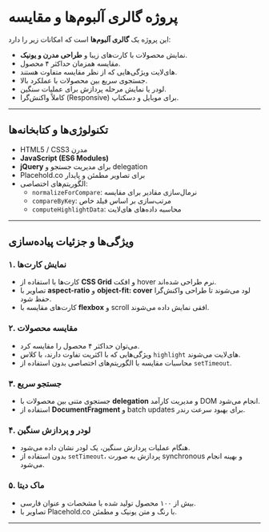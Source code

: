 # پروژه گالری آلبوم‌ها و مقایسه

این پروژه یک **گالری آلبوم‌ها** است که امکانات زیر را دارد:

- نمایش محصولات با کارت‌های زیبا و **طراحی مدرن و یونیک**.
- مقایسه همزمان حداکثر ۴ محصول.
- های‌لایت ویژگی‌هایی که از نظر مقایسه متفاوت هستند.
- جستجوی سریع بین محصولات با عملکرد بالا.
- لودر یا نمایش مرحله پردازش برای عملیات سنگین.
- کاملاً واکنش‌گرا (Responsive) برای موبایل و دسکتاپ.

---

## تکنولوژی‌ها و کتابخانه‌ها

- HTML5 / CSS3 مدرن
- **JavaScript (ES6 Modules)**  
- **jQuery** برای مدیریت جستجو و delegation
- Placehold.co برای تصاویر مطمئن و پایدار
- الگوریتم‌های اختصاصی:
  - `normalizeForCompare`: نرمال‌سازی مقادیر برای مقایسه
  - `compareByKey`: مرتب‌سازی بر اساس فیلد خاص
  - `computeHighlightData`: محاسبه داده‌های های‌لایت

---

## ویژگی‌ها و جزئیات پیاده‌سازی

### ۱. نمایش کارت‌ها
- کارت‌ها با استفاده از **CSS Grid** و افکت hover نرم طراحی شده‌اند.
- تصاویر با **aspect-ratio** و **object-fit: cover** لود می‌شوند تا طراحی واکنش‌گرا حفظ شود.
- کارت‌های مقایسه با **flexbox** و scroll افقی نمایش داده می‌شوند.

### ۲. مقایسه محصولات
- می‌توان حداکثر ۴ محصول را مقایسه کرد.
- ویژگی‌هایی که با اکثریت تفاوت دارند، با کلاس `highlight` های‌لایت می‌شوند.
- محاسبات مقایسه با الگوریتم‌های اختصاصی بدون استفاده از `setTimeout`.

### ۳. جستجو سریع
- جستجوی متنی بین محصولات با **delegation** و مدیریت کارآمد DOM انجام می‌شود.
- استفاده از **DocumentFragment** و batch updates برای بهبود سرعت رندر.

### ۴. لودر و پردازش سنگین
- هنگام عملیات پردازش سنگین، یک لودر نشان داده می‌شود.
- بدون استفاده از `setTimeout`، پردازش به صورت synchronous و بهینه انجام می‌شود.

### ۵. ماک دیتا
- بیش از ۱۰۰ محصول تولید شده با مشخصات و عنوان فارسی.
- تصاویر با Placehold.co با رنگ و متن یونیک و مطمئن.

---
